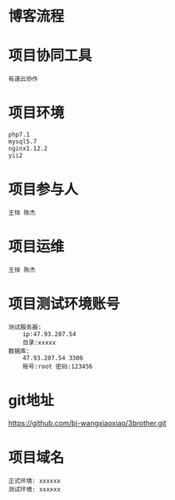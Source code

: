 # 博客流程
    
# 项目协同工具
    有道云协作 
    
# 项目环境
    php7.1
    mysql5.7
    nginx1.12.2
    yii2
# 项目参与人
    王恒 陈杰
# 项目运维
    王恒 陈杰
# 项目测试环境账号
    测试服务器:
        ip:47.93.207.54
        目录:xxxxx
    数据库:
        47.93.207.54 3306
        账号:root 密码:123456

# git地址
https://github.com/bj-wangxiaoxiao/3brother.git
    
# 项目域名
    正式环境: xxxxxx
    测试环境: xxxxxx
    
    
    



